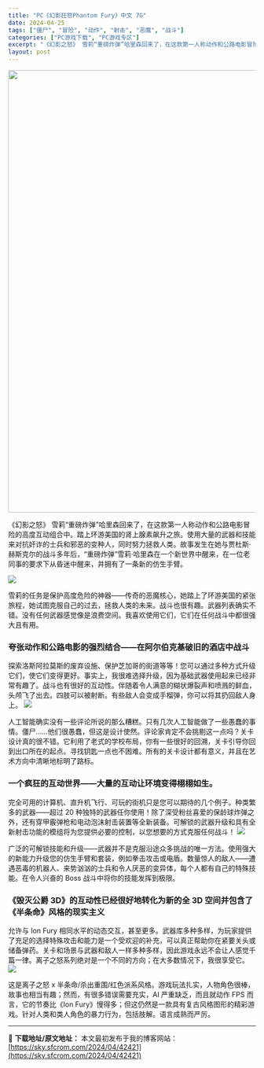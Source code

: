 ```yaml
---
title: "PC《幻影狂怒Phantom Fury》中文 7G"
date: 2024-04-25
tags: ["僵尸", "冒险", "动作", "射击", "恶魔", "战斗"]
categories: ["PC游戏下载", "PC游戏专区"]
excerpt: "《幻影之怒》 雪莉“重磅炸弹”哈里森回来了，在这款第一人称动作和公路电影冒险的高度互动组合中。踏上环游美国的肾上腺素飙升之旅。使用大量的武器和技能来对抗奸诈的士兵和邪恶的变种人，同时努力拯救人类。故事发生在她与贾杜斯·赫斯克尔的战斗多年后，“重磅炸弹”雪莉·哈里森在一个新世界中醒来，在一位老同事的要&hellip;"
layout: post
---
```


<img class="size-full wp-image-42422 aligncenter" src="https://sky.sfcrom.com/wp-content/uploads/2024/04/2024042504060833.webp" alt="" width="600" height="900" />

《幻影之怒》 雪莉“重磅炸弹”哈里森回来了，在这款第一人称动作和公路电影冒险的高度互动组合中。踏上环游美国的肾上腺素飙升之旅。使用大量的武器和技能来对抗奸诈的士兵和邪恶的变种人，同时努力拯救人类。故事发生在她与贾杜斯·赫斯克尔的战斗多年后，“重磅炸弹”雪莉·哈里森在一个新世界中醒来，在一位老同事的要求下从昏迷中醒来，并拥有了一条新的仿生手臂。

<img src="https://sky.sfcrom.com/wp-content/uploads/2024/04/20240425120954-c2569.jpeg" />

雪莉的任务是保护高度危险的神器——传奇的恶魔核心，她踏上了环游美国的紧张旅程，她试图克服自己的过去，拯救人类的未来。战斗也很有趣。武器列表确实不错。没有任何武器感觉像是浪费空间。我喜欢使用它们，它们在任何战斗中都很强大且有用。
<h3>夸张动作和公路电影的强烈结合——在阿尔伯克基破旧的酒店中战斗</h3>
探索洛斯阿拉莫斯的废弃设施、保护芝加哥的街道等等！您可以通过多种方式升级它们，使它们变得更好。事实上，我很难选择升级，因为基础武器使用起来已经非常有趣了。战斗也有很好的互动性。伴随着令人满意的糊状爆裂声和喷溅的鲜血，头颅飞了出去。四肢可以被射断。有些敌人会变成手榴弹，你可以将其扔回敌人身上。

<img src="https://sky.sfcrom.com/wp-content/uploads/2024/04/20240425120958-2aab5.jpeg" />

人工智能确实没有一些评论所说的那么糟糕。只有几次人工智能做了一些愚蠢的事情。僵尸……他们很愚蠢，但这是设计使然。评论家肯定不会挑剔这一点吗？关卡设计真的很不错。它利用了老式的学校布局，你有一些很好的回溯，关卡引导你回到出口所在的起点。寻找钥匙一点也不困难。所有的关卡设计都有意义，并且在艺术方向中清晰地标明了路标。
<h3>一个疯狂的互动世界——大量的互动让环境变得栩栩如生。</h3>
完全可用的计算机、直升机飞行、可玩的街机只是您可以期待的几个例子。种类繁多的武器——超过 20 种独特的武器任你使用！除了深受粉丝喜爱的保龄球炸弹之外，还有穿甲霰弹枪和电动泡沫射击装置等全新装备。可解锁的武器升级和具有全新射击功能的模组将为您提供必要的控制，以您想要的方式克服任何战斗！

<img src="https://sky.sfcrom.com/wp-content/uploads/2024/04/20240425121001-b7428.jpeg" />

广泛的可解锁技能和升级——武器并不是克服沿途众多挑战的唯一方法。使用强大的新能力升级您的仿生手臂和套装，例如拳击攻击或电盾。数量惊人的敌人——遭遇恶毒的机器人、来势汹汹的士兵和令人厌恶的变异体，每个人都有自己的特殊技能。在令人兴奋的 Boss 战斗中将你的技能发挥到极限。
<h3>《毁灭公爵 3D》的互动性已经很好地转化为新的全 3D 空间并包含了《半条命》风格的现实主义</h3>
允许与 Ion Fury 相同水平的动态交互，甚至更多。武器库多种多样，为玩家提供了充足的选择特殊攻击和能力是一个受欢迎的补充，可以真正帮助你在紧要关头或储备弹药。关卡和场景与武器和敌人一样多种多样，因此游戏永远不会让人感觉千篇一律。离子之怒系列绝对是一个不同的方向；在大多数情况下，我很享受它。

<img src="https://sky.sfcrom.com/wp-content/uploads/2024/04/20240425121003-b3d9b.jpeg" />

这是离子之怒 x 半条命/杀出重围/红色派系风格。游戏玩法扎实，人物角色很棒，故事也相当有趣；然而，有很多错误需要充实，AI 严重缺乏，而且就动作 FPS 而言，它的节奏比《Ion Fury》慢得多；但这仍然是一款具有复古风格图形的精彩游戏。针对人类和类人角色的暴力行为，包括肢解。语言成熟而严厉。

---
📖 **下载地址/原文地址：** 本文最初发布于我的博客网站：[https://sky.sfcrom.com/2024/04/42421](https://sky.sfcrom.com/2024/04/42421)
